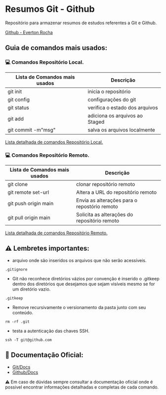 # Resumos Git - Github

Repositório para armazenar resumos de estudos referentes a Git e Github.

[Github - Everton Rocha](https://github.com/RochaEverton)


## Guia de comandos mais usados: 

### 💻 Comandos Repositório Local.

|Lista de Comandos mais usados|Descrição|
|-------|---------|
|git init|inicia o repositório|
|git config|configurações do git|
|git status|verifica o estado dos arquivos|
|git add <arquivo>|adiciona os arquivos ao Staged|
|git commit -m"msg"|salva os arquivos localmente|


[Lista detalhada de comandos Repositório Local.](ComandosLocais.md)

### 💻 Comandos Repositório Remoto.

|Lista de Comandos mais usados|Descrição|
|-------|---------|
|git clone <URL>|clonar repositório remoto|
|git remote set-url <URL>|Altera a URL do repositório remoto|
|git push origin main|Envia as alterações para o repostório remoto|
|git pull origin main|Solicita as alterações do repositório remoto|

[Lista detalhada de comandos Repositório Remoto.](ComandosRemoto.md)

## ⚠️ Lembretes importantes:

- arquivo onde são inseridos os arquivos que não serão acessíveis.
```
.gitignore 
```

- Git não reconhece diretórios vázios por convenção é inserido o .gitkeep dentro dos diretórios que desejamos que sejam visíveis mesmo se for um diretório vazio.
```
.gitkeep 
```

- Remove recursivamente o versionamento da pasta junto com seu conteúdo.
```
rm -rf .git 
```

- testa a autenticação das chaves SSH.
```
ssh -T git@github.com
```


## 📖 Documentação Oficial:

- [Git/Docs](https://git-scm.com/doc)
- [Github/Docs](https://docs.github.com/pt)

⚠️ Em caso de dúvidas sempre consultar a documentação oficial onde é possivel encontrar informações detalhadas e completas de cada comando.
